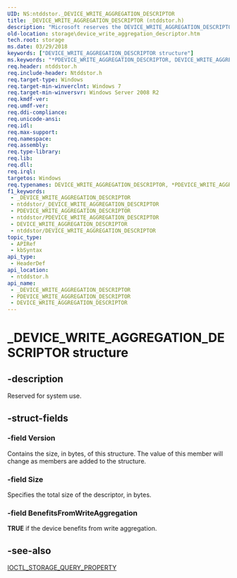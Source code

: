 ```yaml
---
UID: NS:ntddstor._DEVICE_WRITE_AGGREGATION_DESCRIPTOR
title: _DEVICE_WRITE_AGGREGATION_DESCRIPTOR (ntddstor.h)
description: "Microsoft reserves the DEVICE_WRITE_AGGREGATION_DESCRIPTOR structure for internal use only. Don't use this structure in your code."
old-location: storage\device_write_aggregation_descriptor.htm
tech.root: storage
ms.date: 03/29/2018
keywords: ["DEVICE_WRITE_AGGREGATION_DESCRIPTOR structure"]
ms.keywords: "*PDEVICE_WRITE_AGGREGATION_DESCRIPTOR, DEVICE_WRITE_AGGREGATION_DESCRIPTOR, DEVICE_WRITE_AGGREGATION_DESCRIPTOR structure [Storage Devices], PDEVICE_WRITE_AGGREGATION_DESCRIPTOR, PDEVICE_WRITE_AGGREGATION_DESCRIPTOR structure pointer [Storage Devices], _DEVICE_WRITE_AGGREGATION_DESCRIPTOR, ntddstor/DEVICE_WRITE_AGGREGATION_DESCRIPTOR, ntddstor/PDEVICE_WRITE_AGGREGATION_DESCRIPTOR, storage.device_write_aggregation_descriptor"
req.header: ntddstor.h
req.include-header: Ntddstor.h
req.target-type: Windows
req.target-min-winverclnt: Windows 7
req.target-min-winversvr: Windows Server 2008 R2
req.kmdf-ver: 
req.umdf-ver: 
req.ddi-compliance: 
req.unicode-ansi: 
req.idl: 
req.max-support: 
req.namespace: 
req.assembly: 
req.type-library: 
req.lib: 
req.dll: 
req.irql: 
targetos: Windows
req.typenames: DEVICE_WRITE_AGGREGATION_DESCRIPTOR, *PDEVICE_WRITE_AGGREGATION_DESCRIPTOR
f1_keywords:
 - _DEVICE_WRITE_AGGREGATION_DESCRIPTOR
 - ntddstor/_DEVICE_WRITE_AGGREGATION_DESCRIPTOR
 - PDEVICE_WRITE_AGGREGATION_DESCRIPTOR
 - ntddstor/PDEVICE_WRITE_AGGREGATION_DESCRIPTOR
 - DEVICE_WRITE_AGGREGATION_DESCRIPTOR
 - ntddstor/DEVICE_WRITE_AGGREGATION_DESCRIPTOR
topic_type:
 - APIRef
 - kbSyntax
api_type:
 - HeaderDef
api_location:
 - ntddstor.h
api_name:
 - _DEVICE_WRITE_AGGREGATION_DESCRIPTOR
 - PDEVICE_WRITE_AGGREGATION_DESCRIPTOR
 - DEVICE_WRITE_AGGREGATION_DESCRIPTOR
---
```


# _DEVICE_WRITE_AGGREGATION_DESCRIPTOR structure


## -description

Reserved for system use.

## -struct-fields

### -field Version

Contains the size, in bytes, of this structure. The value of this member will change as members are added 
      to the structure.

### -field Size

Specifies the total size of the descriptor, in bytes.

### -field BenefitsFromWriteAggregation

<b>TRUE</b> if the device benefits from write aggregation.

## -see-also

<a href="/windows-hardware/drivers/ddi/ntddstor/ni-ntddstor-ioctl_storage_query_property">IOCTL_STORAGE_QUERY_PROPERTY</a>

